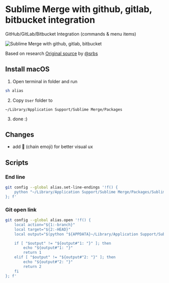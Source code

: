 # Sublime Merge with github, gitlab, bitbucket integration

GitHub/GitLab/Bitbucket Integration (commands & menu items)

![Sublime Merge with github, gitlab, bitbucket](screen.png)

Based on research  [Original source](https://forum.sublimetext.com/t/github-gitlab-bitbucket-integration-commands-menu-items/53893)
by [@srbs](https://github.com/srbs)

## Install macOS

1. Open terminal in folder and run

```sh
sh alias
```

2. Copy `User` folder to 

```
~/Library/Application Support/Sublime Merge/Packages
```

3. done :)

## Changes

- add 🔗 (chain emoji) for better visual ux


## Scripts

### End line


```bash
git config --global alias.set-line-endings '!f() {                                                               
    python "~/Library/Application Support/Sublime Merge/Packages/SublimeMergeOobug/set-line-endings.py" $1 $2;
}; f'
```

### Git open link

```bash
git config --global alias.open '!f() {
    local action="${1:-branch}"
    local target="${2:-HEAD}"
    local output="$(python "${APPDATA}~/Library/Application Support/Sublime Merge/Packages/SublimeMergeOobug/online_repo_integration.py" "$action" "$target")"

    if [ "$output" != "${output#"1: "}" ]; then
        echo "${output#"1: "}"
        return 1
    elif [ "$output" != "${output#"2: "}" ]; then
        echo "${output#"2: "}"
        return 2
    fi
}; f'
```
